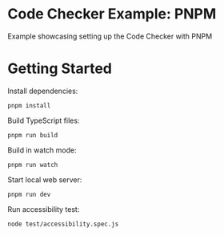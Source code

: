 # Code Checker Example: PNPM
Example showcasing setting up the Code Checker with PNPM

# Getting Started

Install dependencies:
```
pnpm install
```

Build TypeScript files:
```
pnpm run build
```

Build in watch mode:
```
pnpm run watch
```

Start local web server:
```
pnpm run dev
```

Run accessibility test:
```
node test/accessibility.spec.js
```
